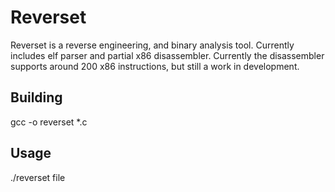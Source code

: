 # Reverset
Reverset is a reverse engineering, and binary analysis tool. Currently includes elf parser and partial x86 disassembler.
Currently the disassembler supports around 200 x86 instructions, but still a work in development.
## Building
gcc -o reverset *.c
## Usage
./reverset file
